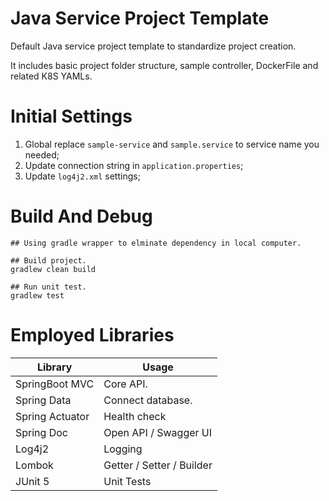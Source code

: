 # Java Service Project Template

Default Java service project template to standardize project creation.

It includes basic project folder structure, sample controller, DockerFile and related K8S YAMLs.

# Initial Settings
1. Global replace `sample-service` and `sample.service` to service name you needed;
2. Update connection string in `application.properties`;
3. Update `log4j2.xml` settings;

# Build And Debug
```shell
## Using gradle wrapper to elminate dependency in local computer.

## Build project.
gradlew clean build

## Run unit test.
gradlew test
```

# Employed Libraries
|Library|Usage|
|------|-----|
|SpringBoot MVC|Core API. |
|Spring Data| Connect database.
|Spring Actuator| Health check|
|Spring Doc| Open API / Swagger UI|
|Log4j2|Logging|
|Lombok| Getter / Setter / Builder|
|JUnit 5|Unit Tests|